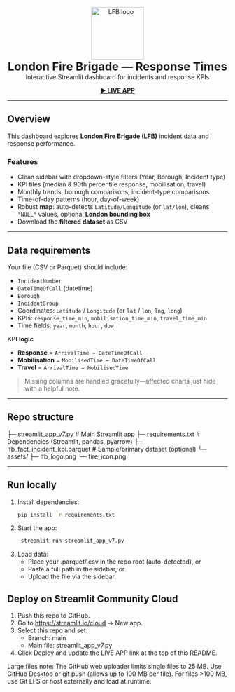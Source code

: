 <p align="center">
  <img src="assets/lfb_logo.png" alt="LFB logo" width="120"><br/>
  <strong style="font-size:26px">London Fire Brigade — Response Times</strong><br/>
  Interactive Streamlit dashboard for incidents and response KPIs
</p>

<p align="center">
  <!-- Replace this after you deploy -->
  <a href="https://YOUR-STREAMLIT-URL.streamlit.app" target="_blank"><b>▶ LIVE APP</b></a>
</p>

---

## Overview
This dashboard explores **London Fire Brigade (LFB)** incident data and response performance.

### Features
- Clean sidebar with dropdown-style filters (Year, Borough, Incident type)
- KPI tiles (median & 90th percentile response, mobilisation, travel)
- Monthly trends, borough comparisons, incident-type comparisons
- Time-of-day patterns (hour, day-of-week)
- Robust **map**: auto-detects `Latitude/Longitude` (or `lat/lon`), cleans `"NULL"` values, optional **London bounding box**
- Download the **filtered dataset** as CSV

---

## Data requirements
Your file (CSV or Parquet) should include:

- `IncidentNumber`
- `DateTimeOfCall` (datetime)
- `Borough`
- `IncidentGroup`
- Coordinates: `Latitude` / `Longitude` (or `lat` / `lon`, `lng`, `long`)
- KPIs: `response_time_min`, `mobilisation_time_min`, `travel_time_min`
- Time fields: `year`, `month`, `hour`, `dow`

**KPI logic**
- **Response** = `ArrivalTime − DateTimeOfCall`  
- **Mobilisation** = `MobilisedTime − DateTimeOfCall`  
- **Travel** = `ArrivalTime − MobilisedTime`

> Missing columns are handled gracefully—affected charts just hide with a helpful note.

---

## Repo structure

├─ streamlit_app_v7.py # Main Streamlit app
├─ requirements.txt # Dependencies (Streamlit, pandas, pyarrow)
├─ lfb_fact_incident_kpi.parquet # Sample/primary dataset (optional)
└─ assets/
├─ lfb_logo.png
└─ fire_icon.png


---

## Run locally
1. Install dependencies:
   ```bash
   pip install -r requirements.txt

2. Start the app:
   ```bash
    streamlit run streamlit_app_v7.py

3. Load data:
   - Place your .parquet/.csv in the repo root (auto-detected), or
   - Paste a full path in the sidebar, or
   - Upload the file via the sidebar.

## Deploy on Streamlit Community Cloud

1. Push this repo to GitHub.
2. Go to https://streamlit.io/cloud → New app.
3. Select this repo and set:
   -  Branch: main
   -  Main file: streamlit_app_v7.py
4. Click Deploy and update the LIVE APP link at the top of this README.

Large files note: The GitHub web uploader limits single files to 25 MB. Use GitHub Desktop or git push (allows up to 100 MB per file). For files >100 MB, use Git LFS or host externally and load at runtime.
